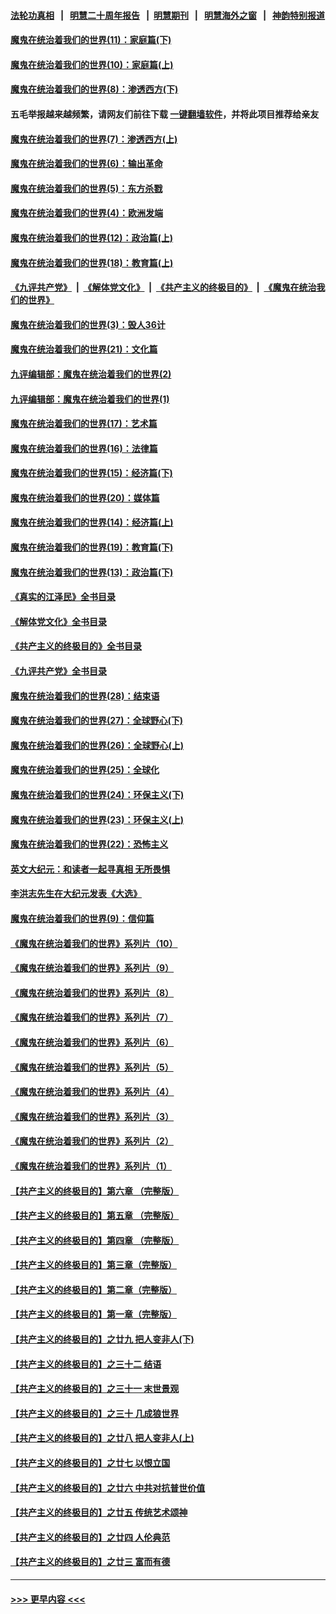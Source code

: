 #### [法轮功真相](https://github.com/gfw-breaker/truth/blob/master/README.md?t=0) &nbsp;&nbsp;|&nbsp;&nbsp; [明慧二十周年报告](https://github.com/gfw-breaker/mh-reports/blob/master/README.md?t=0) &nbsp;&nbsp;|&nbsp;&nbsp;[明慧期刊](https://github.com/gfw-breaker/mh-qikan) &nbsp;&nbsp;|&nbsp;&nbsp; [明慧海外之窗](https://github.com/gfw-breaker/mh-news/blob/master/README.md?t=0) &nbsp;&nbsp;|&nbsp;&nbsp; [神韵特别报道](https://github.com/gfw-breaker/mh-news/blob/master/shenyun.md?t=0)
#### [魔鬼在统治着我们的世界(11)：家庭篇(下)](../pages/nsc422/n10440961.md?t=11290601) 
#### [魔鬼在统治着我们的世界(10)：家庭篇(上)](../pages/nsc422/n10435448.md?t=11290601) 
#### [魔鬼在统治着我们的世界(8)：渗透西方(下)](../pages/nsc422/n10429603.md?t=11290601) 
#### 五毛举报越来越频繁，请网友们前往下载 [一键翻墙软件](https://github.com/gfw-breaker/ssr-accounts)，并将此项目推荐给亲友
#### [魔鬼在统治着我们的世界(7)：渗透西方(上)](../pages/nsc422/n10426013.md?t=11290601) 
#### [魔鬼在统治着我们的世界(6)：输出革命](../pages/nsc422/n10421536.md?t=11290601) 
#### [魔鬼在统治着我们的世界(5)：东方杀戮](../pages/nsc422/n10417707.md?t=11290601) 
#### [魔鬼在统治着我们的世界(4)：欧洲发端](../pages/nsc422/n10414890.md?t=11290601) 
#### [魔鬼在统治着我们的世界(12)：政治篇(上)](../pages/nsc422/n10444576.md?t=11290601) 
#### [魔鬼在统治着我们的世界(18)：教育篇(上)](../pages/nsc422/n10526970.md?t=11290601) 
#### [《九评共产党》](https://github.com/begood0513/9ping.md/blob/master/README.md) &nbsp;|&nbsp; [《解体党文化》](../../../../jtdwh.md/blob/master/README.md)  &nbsp;|&nbsp; [《共产主义的终极目的》](../../../../gczydzjmd.md/blob/master/README.md) &nbsp;|&nbsp; [《魔鬼在统治我们的世界》](../../../../mgztzwmdsj.md/blob/master/README.md) 
#### [魔鬼在统治着我们的世界(3)：毁人36计](../pages/nsc422/n10411583.md?t=11290601) 
#### [魔鬼在统治着我们的世界(21)：文化篇](../pages/nsc422/n10597706.md?t=11290601) 
#### [九评编辑部：魔鬼在统治着我们的世界(2)](../pages/nsc422/n10410036.md?t=11290601) 
#### [九评编辑部：魔鬼在统治着我们的世界(1)](../pages/nsc422/n10406825.md?t=11290601) 
#### [魔鬼在统治着我们的世界(17)：艺术篇](../pages/nsc422/n10499093.md?t=11290601) 
#### [魔鬼在统治着我们的世界(16)：法律篇](../pages/nsc422/n10485969.md?t=11290601) 
#### [魔鬼在统治着我们的世界(15)：经济篇(下)](../pages/nsc422/n10469975.md?t=11290601) 
#### [魔鬼在统治着我们的世界(20)：媒体篇](../pages/nsc422/n10586579.md?t=11290601) 
#### [魔鬼在统治着我们的世界(14)：经济篇(上)](../pages/nsc422/n10457370.md?t=11290601) 
#### [魔鬼在统治着我们的世界(19)：教育篇(下)](../pages/nsc422/n10564808.md?t=11290601) 
#### [魔鬼在统治着我们的世界(13)：政治篇(下)](../pages/nsc422/n10448270.md?t=11290601) 
#### [《真实的江泽民》全书目录](../pages/nsc422/n13721399.md?t=11290601) 
#### [《解体党文化》全书目录](../pages/nsc422/n13721157.md?t=11290601) 
#### [《共产主义的终极目的》全书目录](../pages/nsc422/n13721048.md?t=11290601) 
#### [《九评共产党》全书目录](../pages/nsc422/n13708085.md?t=11290601) 
#### [魔鬼在统治着我们的世界(28)：结束语](../pages/nsc422/n10936246.md?t=11290601) 
#### [魔鬼在统治着我们的世界(27)：全球野心(下)](../pages/nsc422/n10928319.md?t=11290601) 
#### [魔鬼在统治着我们的世界(26)：全球野心(上)](../pages/nsc422/n10900318.md?t=11290601) 
#### [魔鬼在统治着我们的世界(25)：全球化](../pages/nsc422/n10788205.md?t=11290601) 
#### [魔鬼在统治着我们的世界(24)：环保主义(下)](../pages/nsc422/n10695307.md?t=11290601) 
#### [魔鬼在统治着我们的世界(23)：环保主义(上)](../pages/nsc422/n10688613.md?t=11290601) 
#### [魔鬼在统治着我们的世界(22)：恐怖主义](../pages/nsc422/n10614727.md?t=11290601) 
#### [英文大纪元：和读者一起寻真相 无所畏惧](../pages/nsc422/n12542027.md?t=11290601) 
#### [李洪志先生在大纪元发表《大选》](../pages/nsc422/n12534746.md?t=11290601) 
#### [魔鬼在统治着我们的世界(9)：信仰篇](../pages/nsc422/n10432159.md?t=11290601) 
#### [《魔鬼在统治着我们的世界》系列片（10）](../pages/nsc422/n12292670.md?t=11290601) 
#### [《魔鬼在统治着我们的世界》系列片（9）](../pages/nsc422/n12290859.md?t=11290601) 
#### [《魔鬼在统治着我们的世界》系列片（8）](../pages/nsc422/n12287445.md?t=11290601) 
#### [《魔鬼在统治着我们的世界》系列片（7）](../pages/nsc422/n12283425.md?t=11290601) 
#### [《魔鬼在统治着我们的世界》系列片（6）](../pages/nsc422/n12282314.md?t=11290601) 
#### [《魔鬼在统治着我们的世界》系列片（5）](../pages/nsc422/n12281419.md?t=11290601) 
#### [《魔鬼在统治着我们的世界》系列片（4）](../pages/nsc422/n12274024.md?t=11290601) 
#### [《魔鬼在统治着我们的世界》系列片（3）](../pages/nsc422/n12271322.md?t=11290601) 
#### [《魔鬼在统治着我们的世界》系列片（2）](../pages/nsc422/n12269049.md?t=11290601) 
#### [《魔鬼在统治着我们的世界》系列片（1）](../pages/nsc422/n12267575.md?t=11290601) 
#### [【共产主义的终极目的】第六章 （完整版）](../pages/nsc422/n11428913.md?t=11290601) 
#### [【共产主义的终极目的】第五章 （完整版）](../pages/nsc422/n11428912.md?t=11290601) 
#### [【共产主义的终极目的】第四章 （完整版）](../pages/nsc422/n11428907.md?t=11290601) 
#### [【共产主义的终极目的】第三章（完整版）](../pages/nsc422/n11428848.md?t=11290601) 
#### [【共产主义的终极目的】第二章（完整版）](../pages/nsc422/n11428831.md?t=11290601) 
#### [【共产主义的终极目的】第一章（完整版）](../pages/nsc422/n11417651.md?t=11290601) 
#### [【共产主义的终极目的】之廿九 把人变非人(下)](../pages/nsc422/n11344140.md?t=11290601) 
#### [【共产主义的终极目的】之三十二 结语](../pages/nsc422/n11360535.md?t=11290601) 
#### [【共产主义的终极目的】之三十一 末世景观](../pages/nsc422/n11351129.md?t=11290601) 
#### [【共产主义的终极目的】之三十 几成狼世界](../pages/nsc422/n11348280.md?t=11290601) 
#### [【共产主义的终极目的】之廿八 把人变非人(上)](../pages/nsc422/n11340492.md?t=11290601) 
#### [【共产主义的终极目的】之廿七 以恨立国](../pages/nsc422/n11336944.md?t=11290601) 
#### [【共产主义的终极目的】之廿六 中共对抗普世价值](../pages/nsc422/n11324785.md?t=11290601) 
#### [【共产主义的终极目的】之廿五 传统艺术颂神](../pages/nsc422/n11296396.md?t=11290601) 
#### [【共产主义的终极目的】之廿四 人伦典范](../pages/nsc422/n11296397.md?t=11290601) 
#### [【共产主义的终极目的】之廿三 富而有德](../pages/nsc422/n11283598.md?t=11290601) 

----
#### [ >>> 更早内容 <<< ](../indexes/nsc422-earlier.md)
